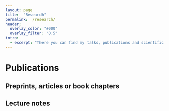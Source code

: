 ```yaml
---
layout: page 
title:  "Research" 
permalink:  /research/ 
header:
  overlay_color: "#000"
  overlay_filter: "0.5"
intro:
  - excerpt: "There you can find my talks, publications and scientific communication in general"
---
```


# Publications 

## Preprints, articles or book chapters


## Lecture notes
